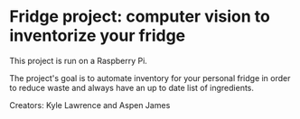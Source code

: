 # Fridge project: computer vision to inventorize your fridge

This project is run on a Raspberry Pi.

The project's goal is to automate inventory for your personal fridge in order to reduce waste and always have an up to date list of ingredients.

Creators: Kyle Lawrence and Aspen James


